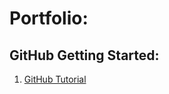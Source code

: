 # Portfolio:
## GitHub Getting Started:
1. [GitHub Tutorial](https://sparklyspencer.github.io/hello-world/)
